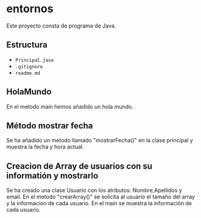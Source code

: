 # entornos

Este proyecto consta de  programa de Java.

## Estructura 

- `Principal.java`
- `.gitignore`
- `readme.md`

## HolaMundo

En el metodo main hemos añadido un hola mundo.

## Método mostrar fecha 

Se ha añadido un metodo llamado "mostrarFecha()" en la clase principal y muestra la fecha y hora actual.

## Creacion de Array de usuarios con su informatión y mostrarlo

Se ha creado una clase Usuario con los atributos: Nombre,Apellidos y email.
En el metodo "crearArray()" se solicita al usuario el tamaño del array y la informacion de cada usuario.
En el main se muestra la información de cada usuario.
